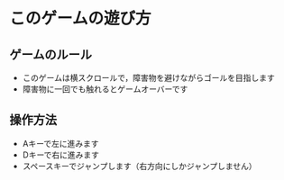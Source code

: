 # このゲームの遊び方 
## ゲームのルール
- このゲームは横スクロールで，障害物を避けながらゴールを目指します
- 障害物に一回でも触れるとゲームオーバーです


## 操作方法
- Aキーで左に進みます
- Dキーで右に進みます
- スペースキーでジャンプします（右方向にしかジャンプしません）
